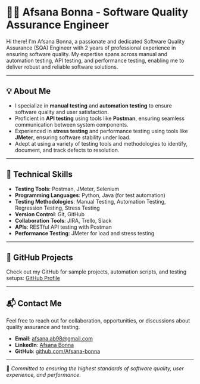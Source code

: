 # 👩‍💻 Afsana Bonna - Software Quality Assurance Engineer

Hi there! I'm Afsana Bonna, a passionate and dedicated Software Quality Assurance (SQA) Engineer with 2 years of professional experience in ensuring software quality. My expertise spans across manual and automation testing, API testing, and performance testing, enabling me to deliver robust and reliable software solutions.

---

## 💡 About Me
- I specialize in **manual testing** and **automation testing** to ensure software quality and user satisfaction.
- Proficient in **API testing** using tools like **Postman**, ensuring seamless communication between system components.
- Experienced in **stress testing** and performance testing using tools like **JMeter**, ensuring software stability under load.
- Adept at using a variety of testing tools and methodologies to identify, document, and track defects to resolution.

---

## 🔧 Technical Skills
- **Testing Tools**: Postman, JMeter, Selenium
- **Programming Languages**: Python, Java (for test automation)
- **Testing Methodologies**: Manual Testing, Automation Testing, Regression Testing, Stress Testing
- **Version Control**: Git, GitHub
- **Collaboration Tools**: JIRA, Trello, Slack
- **APIs**: RESTful API testing with Postman
- **Performance Testing**: JMeter for load and stress testing

---

## 🌟 GitHub Projects
Check out my GitHub for sample projects, automation scripts, and testing setups:
[GitHub Profile](https://github.com/Afsana-bonna)

---

## 📬 Contact Me
Feel free to reach out for collaboration, opportunities, or discussions about quality assurance and testing.

- **Email**: [afsana.ab98@gmail.com](mailto:afsana.ab98@gmail.com)
- **LinkedIn**: [Afsana Bonna](https://www.linkedin.com/in/afsanabonna/)
- **GitHub**: [github.com/Afsana-bonna](https://github.com/Afsana-bonna)

---

🎯 *Committed to ensuring the highest standards of software quality, user experience, and performance.*
